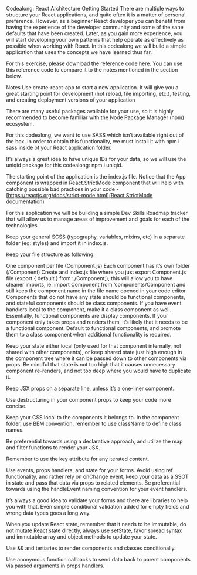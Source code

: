 Codealong: React Architecture
Getting Started
There are multiple ways to structure your React applications, and quite often it is a matter of personal preference. However, as a beginner React developer you can benefit from having the experience of the developer community and some of the sane defaults that have been created. Later, as you gain more experience, you will start developing your own patterns that help operate as effectively as possible when working with React. In this codealong we will build a simple application that uses the concepts we have learned thus far.

For this exercise, please download the reference code here. You can use this reference code to compare it to the notes mentioned in the section below.

Notes
Use create-react-app to start a new application. It will give you a great starting point for development (hot reload, file importing, etc.), testing, and creating deployment versions of your application

There are many useful packages available for your use, so it is highly recommended to become familiar with the Node Package Manager (npm) ecosystem.

For this codealong, we want to use SASS which isn’t available right out of the box. In order to obtain this functionality, we must install it with npm i sass inside of your React application folder.

It’s always a great idea to have unique IDs for your data, so we will use the uniqid package for this codealong: npm i uniqid.

The starting point of the application is the index.js file. Notice that the App component is wrapped in React.StrictMode component that will help with catching possible bad practices in your code - [https://reactjs.org/docs/strict-mode.html](React.StrictMode documentation)

For this application we will be building a simple Dev Skills Roadmap tracker that will allow us to manage areas of improvement and goals for each of the technologies.

Keep your general SCSS (typography, variables, mixins, etc) in a separate folder (eg: styles) and import it in index.js.

Keep your file structure as following:

One component per file (Component.js)
Each component has it’s own folder (/Component)
Create and index.js file where you just export Component.js file (export { default } from ‘./Component;), this will allow you to have cleaner imports, ie: import Component from ‘components/Component and still keep the component name in the file name opened in your code editor
Components that do not have any state should be functional components, and stateful components should be class components. If you have event handlers local to the component, make it a class component as well. Essentially, functional components are display components. If your component only takes props and renders them, it’s likely that it needs to be a functional component. Default to functional components, and promote them to a class component when additional functionality is required.

Keep your state either local (only used for that component internally, not shared with other components), or keep shared state just high enough in the component tree where it can be passed down to other components via props. Be mindful that state is not too high that it causes unnecessary component re-renders, and not too deep where you would have to duplicate it.

Keep JSX props on a separate line, unless it’s a one-liner component.

Use destructuring in your component props to keep your code more concise.

Keep your CSS local to the components it belongs to. In the component folder, use BEM convention, remember to use className to define class names.

Be preferential towards using a declarative approach, and utilize the map and filter functions to render your JSX.

Remember to use the key attribute for any iterated content.

Use events, props handlers, and state for your forms. Avoid using ref functionality, and rather rely on onChange event, keep your data as a SSOT in state and pass that data via props to related elements. Be preferential towards using the handleEvent naming convention for your event handlers.

It’s always a good idea to validate your forms and there are libraries to help you with that. Even simple conditional validation added for empty fields and wrong data types goes a long way.

When you update React state, remember that it needs to be immutable, do not mutate React state directly, always use setState, favor spread syntax and immutable array and object methods to update your state.

Use && and tertiaries to render components and classes conditionally.

Use anonymous function callbacks to send data back to parent components via passed arguments in props handlers.
